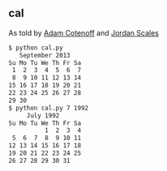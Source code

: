 ## cal

As told by [Adam Cotenoff](http://github.com/acotenoff) and [Jordan Scales](http://github.com/jdan)

```bash
$ python cal.py
   September 2013
Su Mo Tu We Th Fr Sa
 1  2  3  4  5  6  7
 8  9 10 11 12 13 14
15 16 17 18 19 20 21
22 23 24 25 26 27 28
29 30
$ python cal.py 7 1992
     July 1992
Su Mo Tu We Th Fr Sa
          1  2  3  4
 5  6  7  8  9 10 11
12 13 14 15 16 17 18
19 20 21 22 23 24 25
26 27 28 29 30 31
```
